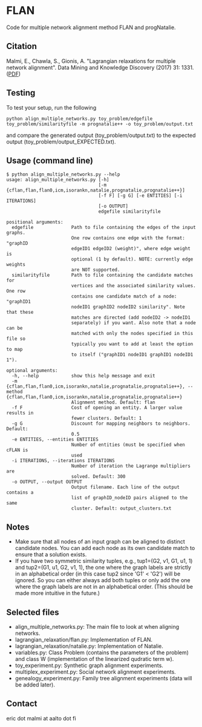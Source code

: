 # FLAN
Code for multiple network alignment method FLAN and progNatalie.

## Citation

Malmi, E., Chawla, S., Gionis, A. "Lagrangian relaxations for multiple network alignment". Data Mining and Knowledge Discovery (2017) 31: 1331. ([PDF](http://users.ics.aalto.fi/gionis/network_alignment.pdf))

## Testing

To test your setup, run the following

    python align_multiple_networks.py toy_problem/edgefile toy_problem/similarityfile -m prognatalie++ -o toy_problem/output.txt

and compare the generated output (toy_problem/output.txt) to the expected output (toy_problem/output_EXPECTED.txt).

## Usage (command line)

```
$ python align_multiple_networks.py --help
usage: align_multiple_networks.py [-h]
                                  [-m {cflan,flan,flan0,icm,isorankn,natalie,prognatalie,prognatalie++}]
                                  [-f F] [-g G] [-e ENTITIES] [-i ITERATIONS]
                                  [-o OUTPUT]
                                  edgefile similarityfile

positional arguments:
  edgefile              Path to file containing the edges of the input graphs.
                        One row contains one edge with the format: "graphID
                        edgeID1 edgeID2 (weight)", where edge weight is
                        optional (1 by default). NOTE: currently edge weights
                        are NOT supported.
  similarityfile        Path to file containing the candidate matches for
                        vertices and the associated similarity values. One row
                        contains one candidate match of a node: "graphID1
                        nodeID1 graphID2 nodeID2 similarity". Note that these
                        matches are directed (add nodeID2 -> nodeID1
                        separately) if you want. Also note that a node can be
                        matched with only the nodes specified in this file so
                        typically you want to add at least the option to map
                        to itself ("graphID1 nodeID1 graphID1 nodeID1 1").

optional arguments:
  -h, --help            show this help message and exit
  -m {cflan,flan,flan0,icm,isorankn,natalie,prognatalie,prognatalie++}, --method {cflan,flan,flan0,icm,isorankn,natalie,prognatalie,prognatalie++}
                        Alignment method. Default: flan
  -f F                  Cost of opening an entity. A larger value results in
                        fewer clusters. Default: 1
  -g G                  Discount for mapping neighbors to neighbors. Default:
                        0.5
  -e ENTITIES, --entities ENTITIES
                        Number of entities (must be specified when cFLAN is
                        used
  -i ITERATIONS, --iterations ITERATIONS
                        Number of iteration the Lagrange multipliers are
                        solved. Default: 300
  -o OUTPUT, --output OUTPUT
                        Output filename. Each line of the output contains a
                        list of graphID_nodeID pairs aligned to the same
                        cluster. Default: output_clusters.txt
```

## Notes

* Make sure that all nodes of an input graph can be aligned to distinct candidate nodes. You can add each node as its own candidate match to ensure that a solution exists.
* If you have two symmetric similarity tuples, e.g., tup1=(G2, v1, G1, u1, 1) and tup2=(G1, u1, G2, v1, 1), the one where the graph labels are strictly in an alphabetical order (in this case tup2 since 'G1' < 'G2') will be ignored. So you can either always add both tuples or only add the one where the graph labels are not in an alphabetical order. (This should be made more intuitive in the future.)

## Selected files

* align_multiple_networks.py: The main file to look at when aligning networks.
* lagrangian_relaxation/flan.py: Implementation of FLAN.
* lagrangian_relaxation/natalie.py: Implementation of Natalie.
* variables.py: Class Problem (contains the parameters of the problem) and class W (implementation of the linearized qudratic term w).
* toy_experiment.py: Synthetic graph alignment experiments.
* multiplex_experiment.py: Social network alignment experiments.
* genealogy_experiment.py: Family tree alignment experiments (data will be added later).

## Contact

eric dot malmi at aalto dot fi
